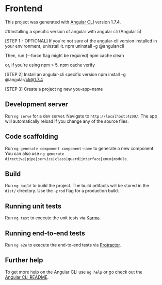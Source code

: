 # Frontend

This project was generated with [Angular CLI](https://github.com/angular/angular-cli) version 1.7.4.

##Installing a specific version of angular with angular cli (Angular 5)

[STEP 1 - OPTIONAL] If you're not sure of the angular-cli version installed in your environment, uninstall it.
npm uninstall -g @angular/cli

Then, run (--force flag might be required)
npm cache clean

or, if you're using npm > 5.
npm cache verify

[STEP 2] Install an angular-cli specific version
npm install -g @angular/cli@1.7.4

[STEP 3] Create a project
ng new you-app-name

## Development server

Run `ng serve` for a dev server. Navigate to `http://localhost:4200/`. The app will automatically reload if you change any of the source files.

## Code scaffolding

Run `ng generate component component-name` to generate a new component. You can also use `ng generate directive|pipe|service|class|guard|interface|enum|module`.

## Build

Run `ng build` to build the project. The build artifacts will be stored in the `dist/` directory. Use the `-prod` flag for a production build.

## Running unit tests

Run `ng test` to execute the unit tests via [Karma](https://karma-runner.github.io).

## Running end-to-end tests

Run `ng e2e` to execute the end-to-end tests via [Protractor](http://www.protractortest.org/).

## Further help

To get more help on the Angular CLI use `ng help` or go check out the [Angular CLI README](https://github.com/angular/angular-cli/blob/master/README.md).
